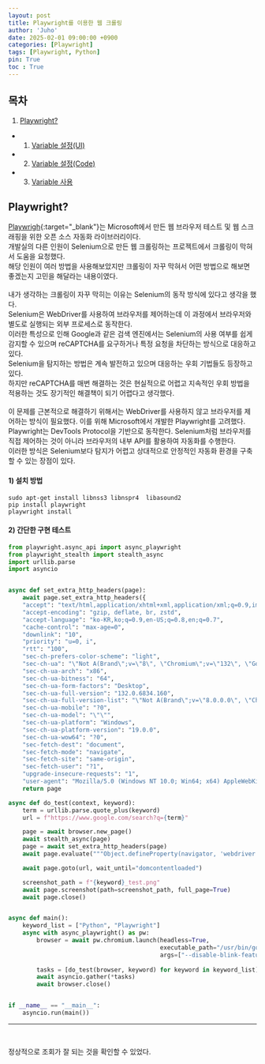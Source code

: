 ```yaml
---
layout: post
title: Playwright를 이용한 웹 크롤링
author: 'Juho'
date: 2025-02-01 09:00:00 +0900
categories: [Playwright]
tags: [Playwright, Python]
pin: True
toc : True
---
```


<style>
  th{
    font-weight: bold;
    text-align: center;
    background-color: white;
  }
  td{
    background-color: white;
  }

</style>

## 목차
1. [Playwright?](#celery-airflow-retry)
 - 1) [Variable 설정(UI)](#1-variable-설정ui)
 - 2) [Variable 설정(Code)](#2-variable-설정code)
 - 3) [Variable 사용](#3-variable-사용)

## Playwright?
[Playwrigh](https://playwright.dev/python/){:target="_blank"}는 Microsoft에서 만든 웹 브라우저 테스트 및 웹 스크래핑을 위한 오픈 소스 자동화 라이브러리이다.<br/>
개발실의 다른 인원이 Selenium으로 만든 웹 크롤링하는 프로젝트에서 크롤링이 막혀서 도움을 요청했다.<br/>
해당 인원이 여러 방법을 사용해보았지만 크롤링이 자꾸 막혀서 어떤 방법으로 해보면 좋겠는지 고민을 해달라는 내용이였다.<br/>
<br/>
내가 생각하는 크롤링이 자꾸 막히는 이유는 Selenium의 동작 방식에 있다고 생각을 했다.<br/>
Selenium은 WebDriver를 사용하여 브라우저를 제어하는데 이 과정에서 브라우저와 별도로 실행되는 외부 프로세스로 동작한다.<br/>
이러한 특성으로 인해 Google과 같은 검색 엔진에서는 Selenium의 사용 여부를 쉽게 감지할 수 있으며 reCAPTCHA를 요구하거나 특정 요청을 차단하는 방식으로 대응하고 있다.<br/>
Selenium을 탐지하는 방법은 계속 발전하고 있으며 대응하는 우회 기법들도 등장하고 있다.<br/>
하지만 reCAPTCHA를 매번 해결하는 것은 현실적으로 어렵고 지속적인 우회 방법을 적용하는 것도 장기적인 해결책이 되기 어렵다고 생각했다.<br/>
<br/>
이 문제를 근본적으로 해결하기 위해서는 WebDriver를 사용하지 않고 브라우저를 제어하는 방식이 필요했다.
이를 위해 Microsoft에서 개발한 Playwright를 고려했다.<br/>
Playwright는 DevTools Protocol을 기반으로 동작한다.
Selenium처럼 브라우저를 직접 제어하는 것이 아니라 브라우저의 내부 API를 활용하여 자동화를 수행한다.<br/>
이러한 방식은 Selenium보다 탐지가 어렵고 상대적으로 안정적인 자동화 환경을 구축할 수 있는 장점이 있다.<br/>

#### 1) 설치 방법
```
sudo apt-get install libnss3 libnspr4  libasound2
pip install playwright
playwright install
```


#### 2) 간단한 구현 테스트
```python
from playwright.async_api import async_playwright
from playwright_stealth import stealth_async
import urllib.parse
import asyncio


async def set_extra_http_headers(page):
    await page.set_extra_http_headers({
    "accept": "text/html,application/xhtml+xml,application/xml;q=0.9,image/avif,image/webp,image/apng,*/*;q=0.8,application/signed-exchange;v=b3;q=0.7",
    "accept-encoding": "gzip, deflate, br, zstd",
    "accept-language": "ko-KR,ko;q=0.9,en-US;q=0.8,en;q=0.7",
    "cache-control": "max-age=0",
    "downlink": "10",
    "priority": "u=0, i",
    "rtt": "100",
    "sec-ch-prefers-color-scheme": "light",
    "sec-ch-ua": "\"Not A(Brand\";v=\"8\", \"Chromium\";v=\"132\", \"Google Chrome\";v=\"132\"",
    "sec-ch-ua-arch": "x86",
    "sec-ch-ua-bitness": "64",
    "sec-ch-ua-form-factors": "Desktop",
    "sec-ch-ua-full-version": "132.0.6834.160",
    "sec-ch-ua-full-version-list": "\"Not A(Brand\";v=\"8.0.0.0\", \"Chromium\";v=\"132.0.6834.160\", \"Google Chrome\";v=\"132.0.6834.160\"",
    "sec-ch-ua-mobile": "?0",
    "sec-ch-ua-model": "\"\"",
    "sec-ch-ua-platform": "Windows",
    "sec-ch-ua-platform-version": "19.0.0",
    "sec-ch-ua-wow64": "?0",
    "sec-fetch-dest": "document",
    "sec-fetch-mode": "navigate",
    "sec-fetch-site": "same-origin",
    "sec-fetch-user": "?1",
    "upgrade-insecure-requests": "1",
    "user-agent": "Mozilla/5.0 (Windows NT 10.0; Win64; x64) AppleWebKit/537.36 (KHTML, like Gecko) Chrome/132.0.0.0 Safari/537.36"})
    return page

async def do_test(context, keyword):
    term = urllib.parse.quote_plus(keyword)
    url = f"https://www.google.com/search?q={term}"

    page = await browser.new_page()
    await stealth_async(page)
    page = await set_extra_http_headers(page)
    await page.evaluate("""Object.defineProperty(navigator, 'webdriver', {get: () => undefined});""")

    await page.goto(url, wait_until="domcontentloaded")

    screenshot_path = f"{keyword}_test.png"
    await page.screenshot(path=screenshot_path, full_page=True)
    await page.close()


async def main():
    keyword_list = ["Python", "Playwright"]
    async with async_playwright() as pw:
        browser = await pw.chromium.launch(headless=True,
                                           executable_path="/usr/bin/google-chrome-stable",
                                           args=["--disable-blink-features=AutomationControlled", "--no-sandbox"])
        
        tasks = [do_test(browser, keyword) for keyword in keyword_list]
        await asyncio.gather(*tasks)
        await browser.close()


if __name__ == "__main__":
    asyncio.run(main())
```


---

<br/>

정상적으로 조회가 잘 되는 것을 확인할 수 있었다.<br/>
